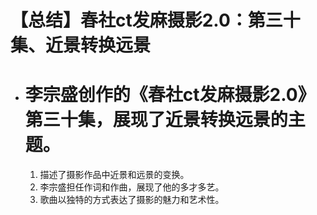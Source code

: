# 【总结】春社ct发麻摄影2.0：第三十集、近景转换远景

-   # 李宗盛创作的《春社ct发麻摄影2.0》第三十集，展现了近景转换远景的主题。
    1.  描述了摄影作品中近景和远景的变换。
    2.  李宗盛担任作词和作曲，展现了他的多才多艺。
    3.  歌曲以独特的方式表达了摄影的魅力和艺术性。